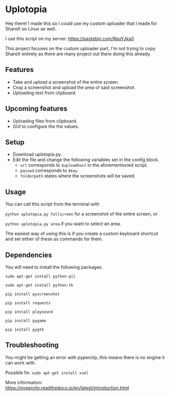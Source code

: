 # Uplotopia

Hey there!
I made this so I could use my custom uploader that I made for ShareX on Linux as well.

I use this script on my server:  https://pastebin.com/ReuYJka0

This project focuses on the custom uploader part, I'm not trying to copy ShareX entirely as there are many project out there doing this already.


## Features
* Take and upload a screenshot of the entire screen.
* Crop a screenshot and upload the area of said screenshot.
* Uploading text from clipboard.


## Upcoming features
* Uploading files from clipboard.
* GUI to configure the the values.



## Setup
* Download uplotopia.py.
* Edit the file and change the following variables set in the config block.
  * `url` corresponds to `$uploadhost` in the aforementioned script.
  * `passwd` corresponds to `$key`.
  * `folderpath` states where the screenshots will be saved.


## Usage
You can call this script from the terminal with 

`python uplotopia.py fullscreen` for a screenshot of the entire screen, or


`python uplotopia.py area` if you want to select an area. 

The easiest way of using this is if you create a custom keyboard shortcut and set either of these as commands for them.


## Dependencies
You will need to install the following packages:

`sudo apt-get install python-pil`

`sudo apt-get install python-tk`

`pip install pyscreenshot`

`pip install requests`

`pip install playsound`

`pip install pygame`

`pip install pygtk`


## Troubleshooting

You might be getting an error with pyperclip, this means there is no engine it can work with.

Possible fix: `sudo apt-get install xsel`

More information: https://pyperclip.readthedocs.io/en/latest/introduction.html
